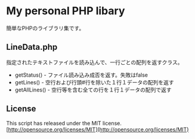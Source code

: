 # My personal PHP libary
簡単なPHPのライブラリ集です。  

## LineData.php
指定されたテキストファイルを読み込んで、一行ごとの配列を返すクラス。  

- getStatus() - ファイル読み込み成否を返す。失敗はfalse  
- getLines() - 空行および行頭#行を除いた１行１データの配列を返す  
- getAllLines() - 空行等を含む全ての行を１行１データの配列で返す  

## License
This script has released under the MIT license.  
[http://opensource.org/licenses/MIT](http://opensource.org/licenses/MIT)

